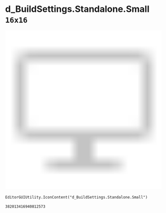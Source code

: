# d_BuildSettings.Standalone.Small `16x16`
<img src="/img/d_BuildSettings.Standalone.Small.png" width=512 height=512>

``` CSharp
EditorGUIUtility.IconContent("d_BuildSettings.Standalone.Small")
```
```
382013416940812573
```
